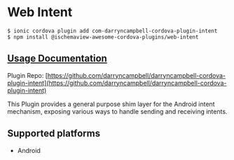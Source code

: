 # Web Intent

```text
$ ionic cordova plugin add com-darryncampbell-cordova-plugin-intent
$ npm install @ischemaview-awesome-cordova-plugins/web-intent
```

## [Usage Documentation](https://danielsogl.gitbook.io/awesome-cordova-plugins/plugins/web-intent/)

Plugin Repo: [https://github.com/darryncampbell/darryncampbell-cordova-plugin-intent](https://github.com/darryncampbell/darryncampbell-cordova-plugin-intent)

This Plugin provides a general purpose shim layer for the Android intent mechanism, exposing various ways to handle sending and receiving intents.

## Supported platforms

* Android

